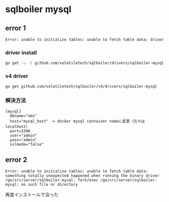 
# sqlboiler mysql

## error 1
```sh
Error: unable to initialize tables: unable to fetch table data: driver (/go/bin/sqlboiler-mysql) exited non-zero: exit status 
```

### driver install
```sh
go get -u -t github.com/volatiletech/sqlboiler/drivers/sqlboiler-mysql
```

### v4 driver
```sh
go get github.com/volatiletech/sqlboiler/v4/drivers/sqlboiler-mysql
```

### 解決方法
```
[mysql]
  dbname="oms"
  host="mysql_host" -> docker mysql container nameに変更（元々はlocalhost）
  port=3306
  user="admin"
  pass="admin"  
  sslmode="false"
```

## error 2
```
Error: unable to initialize tables: unable to fetch table data: something totally unexpected happened when running the binary driver /go/src/server/sqlboiler-mysql: fork/exec /go/src/server/sqlboiler-mysql: no such file or directory
```
再度インストールで治った